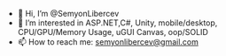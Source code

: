 - 👋 Hi, I’m @SemyonLibercev
- 👀 I’m interested in ASP.NET,C#, Unity, mobile/desktop, CPU/GPU/Memory Usage, uGUI Canvas, oop/SOLID
- 📫 How to reach me: semyonlibercev@gmail.com 
<!---
SemyonLibercev/SemyonLibercev is a ✨ special ✨ repository because its `README.md` (this file) appears on your GitHub profile.
You can click the Preview link to take a look at your changes.
--->
